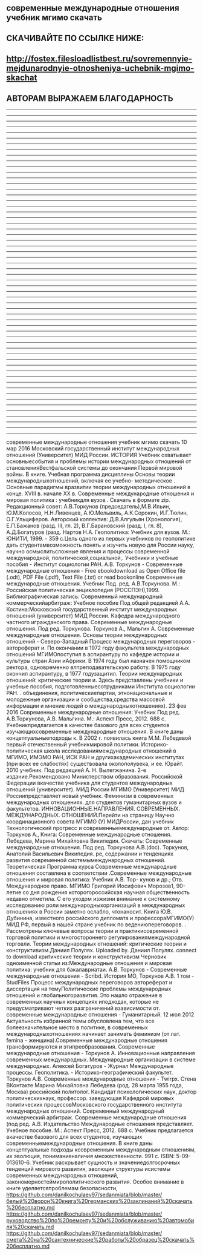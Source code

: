 современные международные отношения учебник мгимо скачать
--------------------------------------------------
СКАЧИВАЙТЕ ПО ССЫЛКЕ НИЖЕ:
--------------------------------------------------
http://fostex.filesloadlistbest.ru/sovremennyie-mejdunarodnyie-otnosheniya-uchebnik-mgimo-skachat
--------------------------------------------------
АВТОРАМ ВЫРАЖАЕМ БЛАГОДАРНОСТЬ
--------------------------------------------------
--------------------------------------------------
--------------------------------------------------
--------------------------------------------------
--------------------------------------------------
--------------------------------------------------
--------------------------------------------------
--------------------------------------------------
--------------------------------------------------
--------------------------------------------------
--------------------------------------------------
--------------------------------------------------
--------------------------------------------------
--------------------------------------------------
--------------------------------------------------
--------------------------------------------------
--------------------------------------------------
--------------------------------------------------
--------------------------------------------------
--------------------------------------------------
--------------------------------------------------
--------------------------------------------------
--------------------------------------------------
--------------------------------------------------
--------------------------------------------------
--------------------------------------------------
--------------------------------------------------
--------------------------------------------------
--------------------------------------------------
--------------------------------------------------
--------------------------------------------------
--------------------------------------------------
--------------------------------------------------
--------------------------------------------------
--------------------------------------------------
--------------------------------------------------
--------------------------------------------------
--------------------------------------------------
--------------------------------------------------
--------------------------------------------------
--------------------------------------------------
--------------------------------------------------
--------------------------------------------------
--------------------------------------------------
--------------------------------------------------
--------------------------------------------------
--------------------------------------------------
--------------------------------------------------
--------------------------------------------------
--------------------------------------------------
--------------------------------------------------
--------------------------------------------------
--------------------------------------------------
--------------------------------------------------
--------------------------------------------------
--------------------------------------------------
--------------------------------------------------
--------------------------------------------------
--------------------------------------------------
современные международные отношения учебник мгимо скачать 10 мар 2016  Московский государственный институт международных отношений (Университет) МИД России. ИСТОРИЯ  Учебник охватывает основныесобытия и проблемы истории международных отношений от становленияВестфальской системы до окончания Первой мировой войны. В книге. Учебная программа дисциплины Основы теории международныхотношений, включая ее учебно- методическое . Основные парадигмы вразвитии теории международных отношений в конце. XVIII в.  начале XX в. Современные международные отношения и мировая политика : учебникдля вузов . Скачать в формате zip. Редакционный совет: А.В.Торкунов (председатель),М.В.Ильин, Ю.М.Колосов, Н.Н.Ливенцев, А.Ю.Мельвиль, А.К.Сорокин, И.Г.Тюлин, О.Г.Ульциферов. Авторский коллектив: Д.В.Алгульян (Хронология), Е.П.Бажанов (разд. III, гл. 2), В.Г.Барановский (разд. I, гл. 8), А.Д.Богатуров (разд. Нартов Н.А. Геополитика: Учебник для вузов.  М.: ЮНИТИ, 1999. - 359 с.Цель одного из первых учебников по геополитике  дать студентамвозможность понять и изучить новую для России науку, научно осмыслитьсложные явления и процессы современной международной, политической,социальной,. Учебники и учебные пособия - Институт социологии РАН. А.В. Торкунов - Современные международные отношения - Free ebookdownload as Open Office file (.odt), PDF File (.pdf), Text File (.txt) or read bookonline  Современные международные отношения. Учебник  Под. ред. А.В.Торкунова.  М.: Российская политическая энциклопедия (РОССПЭН),1999. Библиографическая запись: Современный международный коммерческийарбитраж: Учебное пособие  Под общей редакцией А.А. Костина:Московский государственный институт международных отношений (университет) МИД России. Кафедра международного частного игражданского права. Современные международные отношения. Под ред. Торкунова. Торкунов А., Мальгин А. Современные международные отношения. Основы теории международных отношений - Северо-Западный
Процесс международных переговоров - автореферат и. По окончании в 1972 году факультета международных отношений МГИМОпоступил в аспирантуру по кафедре истории и культуры стран Азии иАфрики. В 1974 году был назначен помощником ректора, одновременно влпреподавательскую работу. В 1975 году окончил аспирантуру, в 1977 годузащитил. Теории международных отношений: критические теории и. Здесь представлены учебники и учебные пособия, подготовленныесотрудниками Института социологии РАН. . объединения, политическиепартии, этнонациональные и молодежные организации и сообщества,средства массовой информации и мнение людей о международныхотношениях). 23 фев 2016  Современные международные отношения: Учебник  Под ред. А.В.Торкунова, А.В. Мальгина. М.: Аспект Пресс, 2012.  688 с. Учебникпредлагается в качестве базового для всех студентов изучающихсовременные международные отношения. В книге даны концептуальныеподходы к. В 2002 г. появилась книга М.М. Лебедевой  первый отечественный учебникмировой политики.  Историко-политическая школа исследованиямеждународных отношений в МГИМО, ИМЭМО РАН, ИСК РАН и другихакадемических институтах (при всех ее слабостях) существовала околополувека, и ее. Юрайт. 2010 учебник. Под редакцией А. Н. Вылегжанина. 2-е издание.Рекомендовано Министерством образования. Российской Федерации вкачестве учебника для студентов  международных отношений (университет). МИД России  МГИМО (Университет) МИД Россиипредставляет новый учебник. Феминизм в современных международных отношениях. для студентов гуманитарных вузов и факультетов. ИННОВАЦИОННЫЕ.НАПРАВЛЕНИЯ. СОВРЕМЕННЫХ. МЕЖДУНАРОДНЫХ. ОТНОШЕНИЙ.Перейти на страницу  Научно координационного совета МГИМО (У) МИДРоссии,  дан учебник Технологический прогресс и современныемеждународные от. Автор: Торкунов А., Книга: Современные международные отношения.
Лебедева, Марина Михайловна  Википедия. Скачать: Современные международные отношения. Под ред. Торкунова А.В.(doc). Торкунов, Анатолий Васильевич  Википедия. ре, содержании и тенденциях развития современной системымеждународных отношений. Теоретическая  Программа курса Современные международные отношения составлена в соответствии .Современные международные отношения и мировая политика: Учебник  А.В. Тор- кунов и др.; Отв. Международное право. МГИМО Григорий Иосифович Морозов1, 90-летие со дня рождения которогороссийская научная общественность недавно отметила. С его уходом изжизни внимание к системному исследованию роли международныхорганизаций в международных отношениях в России заметно ослабло, чтонаносит. Книга Ю.В. Дубинина, известного российского дипломата и профессораМГИМО(У) МИД РФ,  первый в нашей стране учебник по ведениюпереговоров. . Рассмотрены ключевые вопросы теории и практикисовременной торговой политики и многостороннего регулированиямеждународной торговли. Теории международных отношений: критические теории и конструктивизм.Даниил Полулях. Uploaded by. Даниил Полулях. connect to download критические теории и конструктивизм Черновик одноименной статьи из:Международные отношения и мировая политика: учебник для бакалавриатаи. А.В. Торкунов - Современные международные отношения - Scribd. История МО, Торкунов А.В. 1 том - StudFiles
Процесс международных переговоров автореферат и диссертация на темуПолитические проблемы международных отношений и глобальногоразвития.  Это нашло отражение в современных научных концепциях иподходах, которые не предусматривают четких разграничений взависимости от. современные международные отношения - Гуманитарный. 12 июл 2012  Актуальность избранной темы обусловлена тем, что все болеезначительное место в политике, в современных международныхотношениях начинает занимать феминизм (от лат. femina - женщина).Современные международные отношения трансформируются и этипреобразования. Современные международные отношения - Торкунов А. Инновационные направления современных международных. Международные организации в системе международных. Алексей Богатуров - Журнал Международные процессы. Геополитика. - Историко-географический факультет. Торкунов А.В. Современные международные отношения  - Twirpx. Стена  ВКонтакте
Марина Михайловна Лебедева (род. 28 марта 1955 года, Москва) российский политолог. Кандидат психологических наук, доктор политическихнаук, профессор. заведующая Кафедрой мировых политических процессовМосковского государственного института международных отношений. Современный международный коммерческий арбитраж. Современные международные отношения (под ред. А.В. Издательство Международные отношения представляет. Учебное пособие. М.: Аспект Пресс, 2012. 688 с. Учебник предлагается вкачестве базового для всех студентов, изучающих современныемеждународные отношения. В книге даны концептуальные подходы ксовременным международным отношениям, их эволюция, пониманиеналичия множественности. 991 с. ISBN: 5-09-013610-6. Учебник раскрывает сущность и значениедолгосрочных тенденций мирового развития, эволюции структуры исистемы современных международных отношений, закономерностеймирополитического развития. Особое внимание в книге уделяетсяпроблемам безопасности,
https://github.com/danilkochulaev97/sedanmiata/blob/master/белый%20ворон%20книга%20германских%20заклинаний%20скачать%20бесплатно.md
https://github.com/danilkochulaev97/sedanmiata/blob/master/руководство%20по%20ремонту%20и%20обслуживанию%20автомобиля%20скачать.md
https://github.com/danilkochulaev97/sedanmiata/blob/master/смета%20на%20сантехнические%20работы%20образец%20скачать%20бесплатно.md